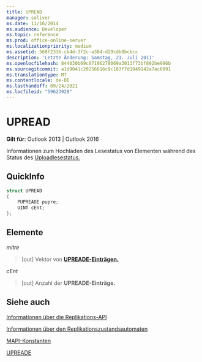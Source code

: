 ```yaml
---
title: UPREAD
manager: soliver
ms.date: 11/16/2014
ms.audience: Developer
ms.topic: reference
ms.prod: office-online-server
ms.localizationpriority: medium
ms.assetid: 568f2336-cb4d-3f2c-a304-d29cdb0bcbcc
description: 'Letzte Änderung: Samstag, 23. Juli 2011'
ms.openlocfilehash: 844030b69c07196278069a3011f73bf892be996b
ms.sourcegitcommit: a1d9041c20256616c9c183f7d1049142a7ac6991
ms.translationtype: MT
ms.contentlocale: de-DE
ms.lasthandoff: 09/24/2021
ms.locfileid: "59623929"
---
```

# <a name="upread"></a>UPREAD

  
  
**Gilt für**: Outlook 2013 | Outlook 2016 
  
Informationen zum Hochladen des Lesestatus von Elementen während des Status des [Uploadlesestatus.](upload-read-status-state.md)
  
## <a name="quick-info"></a>QuickInfo

```cpp
struct UPREAD 
{ 
    PUPREADE pupre; 
    UINT cEnt; 
};
```

## <a name="members"></a>Elemente

 _mitre_
  
>  [out] Vektor von **[UPREADE-Einträgen.](upreade.md)** 
    
 _cEnt_
  
>  [out] Anzahl der **UPREADE-Einträge.** 
    
## <a name="see-also"></a>Siehe auch



[Informationen über die Replikations-API](about-the-replication-api.md)
  
[Informationen über den Replikationszustandsautomaten](about-the-replication-state-machine.md)
  
[MAPI-Konstanten](mapi-constants.md)
  
[UPREADE](upreade.md)

